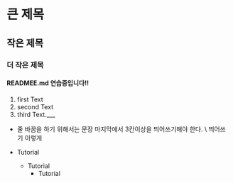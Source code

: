 # 큰 제목
## 작은 제목
### 더 작은 제목 
#### READMEE.md 연습중입니다!!

1. first Text
2. second Text
3. third Text.___
* 줄 바꿈을 하기 위해서는 문장 마지막에서 3칸이상을 띄어쓰기해야 한다.   \\ 띄어쓰기
이렇게

* Tutorial
    * Tutorial
        * Tutorial
